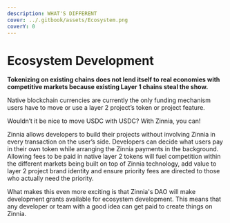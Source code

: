```yaml
---
description: WHAT'S DIFFERENT
cover: ../.gitbook/assets/Ecosystem.png
coverY: 0
---
```


# Ecosystem Development

**Tokenizing on existing chains does not lend itself to real economies with competitive markets because existing Layer 1 chains steal the show.**&#x20;

Native blockchain currencies are currently the only funding mechanism users have to move or use a layer 2 project’s token or project feature.&#x20;

Wouldn’t it be nice to move USDC with USDC? With Zinnia, you can!&#x20;

Zinnia allows developers to build their projects without involving Zinnia in every transaction on the user’s side. Developers can decide what users pay in their own token while arranging the Zinnia payments in the background. Allowing fees to be paid in native layer 2 tokens will fuel competition within the different markets being built on top of Zinnia technology, add value to layer 2 project brand identity and ensure priority fees are directed to those who actually need the priority.

What makes this even more exciting is that Zinnia's DAO will make development grants available for ecosystem development. This means that any developer or team with a good idea can get paid to create things on Zinnia.
